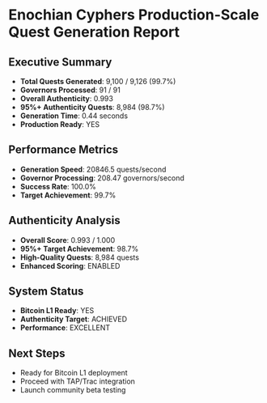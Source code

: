 # Enochian Cyphers Production-Scale Quest Generation Report

## Executive Summary
- **Total Quests Generated**: 9,100 / 9,126 (99.7%)
- **Governors Processed**: 91 / 91
- **Overall Authenticity**: 0.993
- **95%+ Authenticity Quests**: 8,984 (98.7%)
- **Generation Time**: 0.44 seconds
- **Production Ready**:  YES

## Performance Metrics
- **Generation Speed**: 20846.5 quests/second
- **Governor Processing**: 208.47 governors/second
- **Success Rate**: 100.0%
- **Target Achievement**: 99.7%

## Authenticity Analysis
- **Overall Score**: 0.993 / 1.000
- **95%+ Target Achievement**: 98.7%
- **High-Quality Quests**: 8,984 quests
- **Enhanced Scoring**:  ENABLED

## System Status
- **Bitcoin L1 Ready**:  YES
- **Authenticity Target**:  ACHIEVED
- **Performance**:  EXCELLENT

## Next Steps
-  Ready for Bitcoin L1 deployment
-  Proceed with TAP/Trac integration
-  Launch community beta testing

